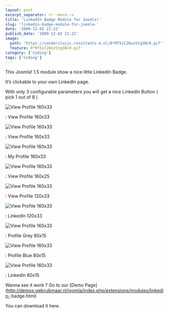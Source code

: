 ```yaml
---
layout: post
excerpt_separator: <!--more-->
title: 'LinkedIn Badge Module for Joomla!'
slug: 'linkedin-badge-module-for-joomla-'
date: '2009-12-02 21:22'
publish_date: '2009-12-02 21:22'
image:
  path: 'https://vandersluijs.resultants-e.nl/0*Rf5iC28ozStgSNc9.gif'
  feature: 0*Rf5iC28ozStgSNc9.gif'
category: ['Coding']
tags: ['Coding']
---
```

This Joomla! 1.5 module show a nice little LinkedIn Badge.  
  
It’s clickable to your own LinkedIn page.  
  
With only 3 configurable parameters you will get a nice LinkedIn Button ( pick
1 out of 8 )

![View Profile 160x33](https://vandersluijs.resultants-e.nl/0*Rf5iC28ozStgSNc9.gif)

: View Profile 160x33

![View Profile 160x33](https://vandersluijs.resultants-e.nl/0*HZJEbyfXvB84KRJ9.gif)

: View Profile 160x33

![View Profile 160x33](https://vandersluijs.resultants-e.nl/0*Ivtzs-TVOawzAw_1.gif)

: My Profile 160x33

![View Profile 160x33](https://vandersluijs.resultants-e.nl/0*wXscKS6FpypdQJea.gif)

: View Profile 160x25

![View Profile 160x33](https://vandersluijs.resultants-e.nl/0*hjXnY7e72gMkmPR1.gif)

: View Profile 120x33

![View Profile 160x33](https://vandersluijs.resultants-e.nl/0*mUetPhWwINed6wYw.gif)

: LinkedIn 120x33

![View Profile 160x33](https://vandersluijs.resultants-e.nl/0*aVP1VPP5gdWJEFul.gif)

: Profile Grey 80x15

![View Profile 160x33](https://vandersluijs.resultants-e.nl/0*1fYW67Nkgx1Qer6m.gif)

: Profile Blue 80x15

![View Profile 160x33](https://vandersluijs.resultants-e.nl/0*t1haA8RMRt5KOJAW.gif)

: LinkedIn 80x15  
  
  
  
  
  
Wanna see it work ? Go to our [Demo
Page](http://demos.gebruikmaar.nl/joomla/index.php/extensions/modules/linkedin-
badge.html)  
  
You can download it here.

